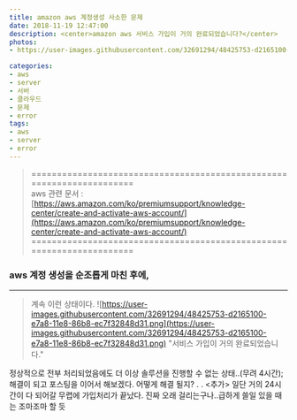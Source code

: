```yaml
---
title: amazon aws 계정생성 사소한 문제
date: 2018-11-19 12:47:00
description: <center>amazon aws 서비스 가입이 거의 완료되었습니다?</center>
photos:
- https://user-images.githubusercontent.com/32691294/48425753-d2165100-e7a8-11e8-86b8-ec7f32848d31.png

categories:
- aws
- server
- 서버
- 클라우드
- 문제
- error
tags:
- aws
- server
- error
---
```


>  ======================================================================<br>
   aws 관련 문서 : [https://aws.amazon.com/ko/premiumsupport/knowledge-center/create-and-activate-aws-account/](https://aws.amazon.com/ko/premiumsupport/knowledge-center/create-and-activate-aws-account/)
   ======================================================================

### aws 계정 생성을 순조롭게 마친 후에, 
---

> 계속 이런 상태이다.
![https://user-images.githubusercontent.com/32691294/48425753-d2165100-e7a8-11e8-86b8-ec7f32848d31.png](https://user-images.githubusercontent.com/32691294/48425753-d2165100-e7a8-11e8-86b8-ec7f32848d31.png)
> "서비스 가입이 거의 완료되었습니다."

정상적으로 전부 처리되었음에도 더 이상 솔루션을 진행할 수 없는 상태..(무려 4시간);
해결이 되고 포스팅을 이어서 해보겠다. 어떻게 해결 될지?
.
.
<추가>
일단 거의 24시간이 다 되어갈 무렵에 가입처리가 끝났다.
진짜 오래 걸리는구나..급하게 쓸일 있을 때는 조마조마 할 듯


